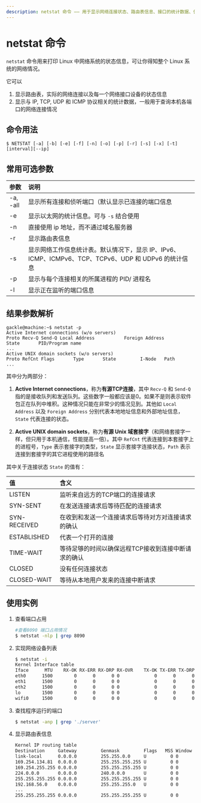 ```yaml
---
description: netstat 命令 —— 用于显示网络连接状态、路由表信息、接口的统计数据、伪装连接、多播成员关系等
---
```


# netstat 命令

`netstat` 命令用来打印 Linux 中网络系统的状态信息，可让你得知整个 Linux 系统的网络情况。

它可以
1. 显示路由表，实际的网络连接以及每一个网络接口设备的状态信息
2. 显示与 IP, TCP, UDP 和 ICMP 协议相关的统计数据，一般用于查询本机各端口的网络连接情况

## 命令用法

``` shell
$ NETSTAT [-a] [-b] [-e] [-f] [-n] [-o] [-p] [-r] [-s] [-x] [-t] [interval][--ip]
```

## 常用可选参数

| 参数 | 说明 |
|:---|:---|
| -a, -all | 显示所有连接和侦听端口（默认显示已连接的端口信息 |
| -e | 显示以太网的统计信息。可与 `-s` 结合使用 |
| -n | 直接使用 ip 地址，而不通过域名服务器 |
| -r | 显示路由表信息 |
| -s | 显示网络工作信息统计表。默认情况下，显示 IP、IPv6、ICMP、ICMPv6、TCP、TCPv6、UDP 和 UDPv6 的统计信息 |
| -p | 显示与每个连接相关的所属进程的 PID/ 进程名 |
| -l | 显示正在监听的端口信息 |

## 结果参数解析

``` shell
gackle@machine:~$ netstat -p
Active Internet connections (w/o servers)
Proto Recv-Q Send-Q Local Address           Foreign Address         State       PID/Program name
...
Active UNIX domain sockets (w/o servers)
Proto RefCnt Flags       Type       State         I-Node   Path
...
```

其中分为两部分：
1. **Active Internet connections**，称为**有源TCP连接**，其中 `Recv-Q` 和 `Send-Q` 指的是接收队列和发送队列。这些数字一般都应该是0。如果不是则表示软件包正在队列中堆积。这种情况只能在非常少的情况见到。其他如 `Local Address` 以及 `Foreign Address` 分别代表本地地址信息和外部地址信息，`State` 代表连接的状态。

2. **Active UNIX domain sockets**，称为**有源 Unix 域套接字**（和网络套接字一样，但只用于本机通信，性能提高一倍）。其中 `RefCnt` 代表连接到本套接字上的进程号，`Type` 表示套接字的类型，`State` 显示套接字连接状态，`Path` 表示连接到套接字的其它进程使用的路径名

其中关于连接状态 `State` 的值有：

| 值 | 含义 |
|:---|:---|
| LISTEN | 监听来自远方的TCP端口的连接请求 |
| SYN-SENT | 在发送连接请求后等待匹配的连接请求 |
| SYN-RECEIVED | 在收到和发送一个连接请求后等待对方对连接请求的确认 |
| ESTABLISHED | 代表一个打开的连接 |
| TIME-WAIT | 等待足够的时间以确保远程TCP接收到连接中断请求的确认 |
| CLOSED | 没有任何连接状态 |
| CLOSED-WAIT | 等待从本地用户发来的连接中断请求 |

## 使用实例

1. 查看端口占用
    ``` bash
    #查看8090 端口占用情况
    $ netstat -nlp | grep 8090
    ```
2. 实现网络设备列表
    ``` bash
    $ netstat -i
    Kernel Interface table
    Iface      MTU    RX-OK RX-ERR RX-DRP RX-OVR    TX-OK TX-ERR TX-DRP TX-OVR Flg
    eth0      1500        0      0      0 0             0      0      0      0 BMRU
    eth1      1500        0      0      0 0             0      0      0      0 BMRU
    eth2      1500        0      0      0 0             0      0      0      0 BMRU
    lo        1500        0      0      0 0             0      0      0      0 LRU
    wifi0     1500        0      0      0 0             0      0      0      0 BMRU
    ```
3. 查找程序运行的端口
    ``` bash
    $ netstat -anp | grep './server'
    ```
4. 显示路由表信息
    ``` bash
    Kernel IP routing table
    Destination     Gateway         Genmask         Flags   MSS Window  irtt Iface
    link-local      0.0.0.0         255.255.0.0     U         0 0          0 eth0
    169.254.134.81  0.0.0.0         255.255.255.255 U         0 0          0 eth0
    169.254.255.255 0.0.0.0         255.255.255.255 U         0 0          0 eth0
    224.0.0.0       0.0.0.0         240.0.0.0       U         0 0          0 eth0
    255.255.255.255 0.0.0.0         255.255.255.255 U         0 0          0 eth0
    192.168.56.0    0.0.0.0         255.255.255.0   U         0 0          0 eth1
    ...
    255.255.255.255 0.0.0.0         255.255.255.255 U         0 0          0 wifi0
    ```
